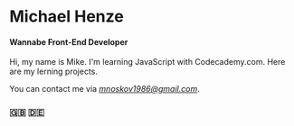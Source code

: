 # Michael Henze
#### Wannabe Front-End Developer 

Hi, my name is Mike. I'm learning JavaScript with Codecademy.com. Here are my lerning projects.

You can contact me via *mnoskov1986@gmail.com*.
### 🇬🇧 🇩🇪
